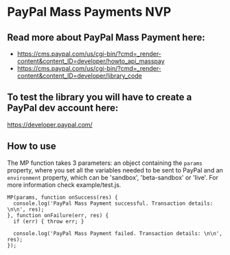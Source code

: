 # PayPal Mass Payments NVP

## Read more about PayPal Mass Payment here:

- https://cms.paypal.com/us/cgi-bin/?cmd=_render-content&content_ID=developer/howto_api_masspay
- https://cms.paypal.com/us/cgi-bin/?cmd=_render-content&content_ID=developer/library_code

## To test the library you will have to create a PayPal dev account here:

https://developer.paypal.com/

## How to use

The MP function takes 3 parameters: an object containing the `params` property, where you set all the variables needed to be sent to PayPal and an `environment` property, which can be 'sandbox', 'beta-sandbox' or 'live'. For more information check example/test.js.

    MP(params, function onSuccess(res) {
      console.log('PayPal Mass Payment successful. Transaction details: \n\n', res);
    }, function onFailure(err, res) {
      if (err) { throw err; }

      console.log('PayPal Mass Payment failed. Transaction details: \n\n', res);
    });
